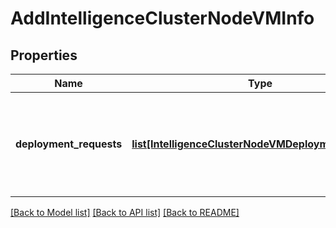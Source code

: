 # AddIntelligenceClusterNodeVMInfo

## Properties
Name | Type | Description | Notes
------------ | ------------- | ------------- | -------------
**deployment_requests** | [**list[IntelligenceClusterNodeVMDeploymentRequest]**](IntelligenceClusterNodeVMDeploymentRequest.md) | Intelligence Cluster node VM deployment requests to be deployed by NSX.  | 

[[Back to Model list]](../README.md#documentation-for-models) [[Back to API list]](../README.md#documentation-for-api-endpoints) [[Back to README]](../README.md)

